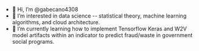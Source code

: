 - 👋 Hi, I’m @gabecano4308
- 👀 I’m interested in data science -- statistical theory, machine learning algorithms, and cloud architecture. 
- 🌱 I’m currently learning how to implement Tensorflow Keras and W2V model artifacts within an indicator to predict fraud/waste in government social programs. 

<!---
gabecano4308/gabecano4308 is a ✨ special ✨ repository because its `README.md` (this file) appears on your GitHub profile.
You can click the Preview link to take a look at your changes.
--->
